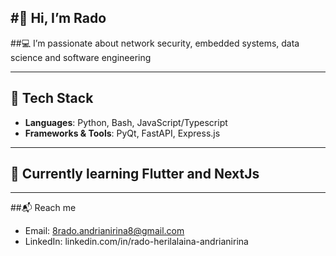 #👋 Hi, I’m Rado
---

##💻 I’m passionate about network security, embedded systems, data science and software engineering

---

## 🧰 Tech Stack
- **Languages**: Python, Bash, JavaScript/Typescript
- **Frameworks & Tools**: PyQt, FastAPI, Express.js

---
## 📡 Currently learning **Flutter** and **NextJs**

---

##📬 Reach me
 - Email: 8rado.andrianirina8@gmail.com 
 - LinkedIn: linkedin.com/in/rado-herilalaina-andrianirina
